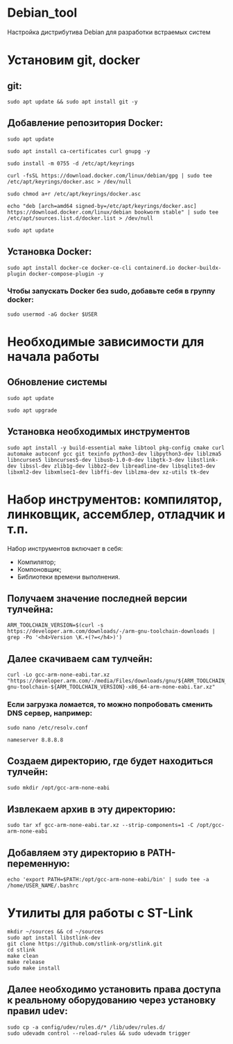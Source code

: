 # Debian_tool
Настройка дистрибутива Debian для разработки встраемых систем

# Установим git, docker 
## git:
```
sudo apt update && sudo apt install git -y
```
## Добавление репозитория Docker:
```
sudo apt update
```
```
sudo apt install ca-certificates curl gnupg -y
```
```
sudo install -m 0755 -d /etc/apt/keyrings
```
```
curl -fsSL https://download.docker.com/linux/debian/gpg | sudo tee /etc/apt/keyrings/docker.asc > /dev/null
```
```
sudo chmod a+r /etc/apt/keyrings/docker.asc
```
```
echo "deb [arch=amd64 signed-by=/etc/apt/keyrings/docker.asc] https://download.docker.com/linux/debian bookworm stable" | sudo tee /etc/apt/sources.list.d/docker.list > /dev/null
```
```
sudo apt update
```
## Установка Docker:
```
sudo apt install docker-ce docker-ce-cli containerd.io docker-buildx-plugin docker-compose-plugin -y
```
### Чтобы запускать Docker без sudo, добавьте себя в группу docker:
```
sudo usermod -aG docker $USER
```

# Необходимые зависимости для начала работы
## Обновление системы
```
sudo apt update
```
```
sudo apt upgrade
```

## Установка необходимых инструментов
```
sudo apt install -y build-essential make libtool pkg-config cmake curl automake autoconf gcc git texinfo python3-dev libpython3-dev liblzma5 libncurses5 libncurses5-dev libusb-1.0-0-dev libgtk-3-dev libstlink-dev libssl-dev zlib1g-dev libbz2-dev libreadline-dev libsqlite3-dev libxml2-dev libxmlsec1-dev libffi-dev liblzma-dev xz-utils tk-dev
```

# Набор инструментов: компилятор, линковщик, ассемблер, отладчик и т.п.

Набор инструментов включает в себя:
- Компилятор;
- Компоновщик;
- Библиотеки времени выполнения.

## Получаем значение последней версии тулчейна:

```
ARM_TOOLCHAIN_VERSION=$(curl -s https://developer.arm.com/downloads/-/arm-gnu-toolchain-downloads | grep -Po '<h4>Version \K.+(?=</h4>)')
```
## Далее скачиваем сам тулчейн:
```
curl -Lo gcc-arm-none-eabi.tar.xz "https://developer.arm.com/-/media/Files/downloads/gnu/${ARM_TOOLCHAIN_VERSION}/binrel/arm-gnu-toolchain-${ARM_TOOLCHAIN_VERSION}-x86_64-arm-none-eabi.tar.xz"
```
### Если загрузка ломается, то можно попробовать сменить DNS сервер, например:
```
sudo nano /etc/resolv.conf
```
```
nameserver 8.8.8.8
```
## Создаем директорию, где будет находиться тулчейн:
```
sudo mkdir /opt/gcc-arm-none-eabi
```
## Извлекаем архив в эту директорию:
```
sudo tar xf gcc-arm-none-eabi.tar.xz --strip-components=1 -C /opt/gcc-arm-none-eabi
```

## Добавляем эту директорию в PATH-переменную:
```
echo 'export PATH=$PATH:/opt/gcc-arm-none-eabi/bin' | sudo tee -a /home/USER_NAME/.bashrc
```

# Утилиты для работы с ST-Link
```
mkdir ~/sources && cd ~/sources
sudo apt install libstlink-dev
git clone https://github.com/stlink-org/stlink.git
cd stlink
make clean
make release
sudo make install
```

## Далее необходимо установить права доступа к реальному оборудованию через установку правил udev:
```
sudo cp -a config/udev/rules.d/* /lib/udev/rules.d/
sudo udevadm control --reload-rules && sudo udevadm trigger
```





